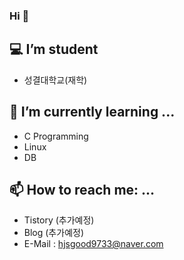### Hi 👋

## 💻 I’m student
- 성결대학교(재학)

## 🌱 I’m currently learning ...
- C Programming
- Linux
- DB

## 📫 How to reach me: ...
- Tistory (추가예정)
- Blog (추가예정)
- E-Mail : hjsgood9733@naver.com
